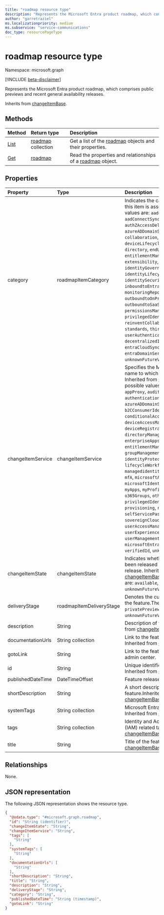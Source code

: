 ```yaml
---
title: "roadmap resource type"
description: "Represents the Microsoft Entra product roadmap, which comprises public previews and recent general availability releases."
author: "garretraziel"
ms.localizationpriority: medium
ms.subservice: "service-communications"
doc_type: resourcePageType
---
```


# roadmap resource type

Namespace: microsoft.graph

[!INCLUDE [beta-disclaimer](../../includes/beta-disclaimer.md)]

Represents the Microsoft Entra product roadmap, which comprises public previews and recent general availability releases.

Inherits from [changeItemBase](../resources/changeitembase.md).

## Methods
|Method|Return type|Description|
|:---|:---|:---|
|[List](../api/roadmap-list.md)|[roadmap](../resources/roadmap.md) collection|Get a list of the [roadmap](../resources/roadmap.md) objects and their properties.|
|[Get](../api/roadmap-get.md)|[roadmap](../resources/roadmap.md)|Read the properties and relationships of a [roadmap](../resources/roadmap.md) object.|

## Properties
|Property|Type|Description|
|:---|:---|:---|
|category|roadmapItemCategory|Indicates the category with which this item is associated. The possible values are: `aadConnectCloudSync`, `aadConnectSync`, `accessControl`, `authZAccessDelegation`, `azureADDomainServices`, `b2BB2C`, `collaboration`, `developerExperience`, `deviceLifecycleManagement`, `directory`, `endUserExperiences`, `entitlementManagement`, `extensibility`, `gdpr`, `goLocal`, `identityGovernance`, `identityLifecycleManagement`, `identitySecurityProtection`, `inboundtoEntraID`, `monitoringReporting`, `outboundtoOnPremisesApplications`, `outboundtoSaaSApplications`, `permissionsManagement`, `platform`, `privilegedIdentityManagement`, `reinventCollaboration`, `sso`, `standards`, `thirdPartyIntegration`, `userAuthentication`, `userManagement`, `decentralizedIdentities`, `entraCloudSync`, `entraConnect`, `entraDomainServices`, `other`, `unknownFutureValue`.|
|changeItemService|changeItemService|Specifies the Microsoft Entra service name to which this item belongs. Inherited from [changeItemBase](../resources/changeitembase.md).The possible values are: `accessReviews`, `appProxy`, `audit`, `authenticationsLogins`, `azureADDomainServices`, `b2B`, `b2CConsumerIdentityManagement`, `conditionalAccess`, `deviceAccessManagement`, `deviceRegistrationandManagement`, `directoryManagement`, `enterpriseApps`, `entitlementManagement`, `groupManagement`, `identityProtection`, `internetAccess`, `lifecycleWorkflows`, `linkedIn`, `managedidentitiesforAzureresources`, `mfA`, `microsoftAuthenticatorApp`, `microsoftIdentityManager`, `msGraph`, `myApps`, `myProfileAccount`, `na`, `o365Groups`, `other`, `privateAccess`, `privilegedIdentityManagement`, `provisioning`, `rbac`, `reporting`, `roles`, `selfServicePasswordReset`, `sovereignClouds`, `termsofUse`, `userAccessManagement`, `userExperienceandManagement`, `userManagement`, `microsoftEntraDomainServices`, `verifiedId`, `unknownFutureValue`.|
|changeItemState|changeItemState|Indicates whether this feature has been released or if it is an upcoming release. Inherited from [changeItemBase](../resources/changeitembase.md).The possible values are: `available`, `comingSoon`, `unknownFutureValue`.|
|deliveryStage|roadmapItemDeliveryStage|Denotes the current lifecycle state of the feature.The possible values are: `privatePreview`, `publicPreview`, `ga`, `unknownFutureValue`.|
|description|String|Description of the feature. Inherited from [changeItemBase](../resources/changeitembase.md).|
|documentationUrls|String collection|Link to the feature documentation. Inherited from [changeItemBase](../resources/changeitembase.md).|
|gotoLink|String|Link to the feature page in the Entra admin center.|
|id|String|Unique identifier for the new feature. Inherited from [entity](../resources/entity.md).|
|publishedDateTime|DateTimeOffset|Feature release date.|
|shortDescription|String|A short description of the feature.Inherited from [changeItemBase](../resources/changeitembase.md).|
|systemTags|String collection|Microsoft Entra specific tags. Inherited from [changeItemBase](../resources/changeitembase.md).|
|tags|String collection|Identity and Access Management (IAM) related tags. Inherited from [changeItemBase](../resources/changeitembase.md).|
|title|String|Title of the feature. Inherited from [changeItemBase](../resources/changeitembase.md).|

## Relationships
None.

## JSON representation
The following JSON representation shows the resource type.
<!-- {
  "blockType": "resource",
  "keyProperty": "id",
  "@odata.type": "microsoft.graph.roadmap",
  "baseType": "microsoft.graph.changeItemBase",
  "openType": false
}
-->
``` json
{
  "@odata.type": "#microsoft.graph.roadmap",
  "id": "String (identifier)",
  "changeItemState": "String",
  "changeItemService": "String",
  "tags": [
    "String"
  ],
  "systemTags": [
    "String"
  ],
  "documentationUrls": [
    "String"
  ],
  "shortDescription": "String",
  "title": "String",
  "description": "String",
  "deliveryStage": "String",
  "category": "String",
  "publishedDateTime": "String (timestamp)",
  "gotoLink": "String"
}
```
